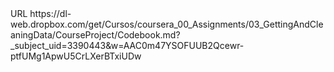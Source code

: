 <?xml version="1.0" encoding="UTF-8"?>
<!DOCTYPE plist PUBLIC "-//Apple//DTD PLIST 1.0//EN" "http://www.apple.com/DTDs/PropertyList-1.0.dtd">
<plist version="1.0">
<dict>
	<key>URL</key>
	<string>https://dl-web.dropbox.com/get/Cursos/coursera_00_Assignments/03_GettingAndCleaningData/CourseProject/Codebook.md?_subject_uid=3390443&amp;w=AAC0m47YSOFUUB2Qcewr-ptfUMg1ApwU5CrLXerBTxiUDw</string>
</dict>
</plist>
